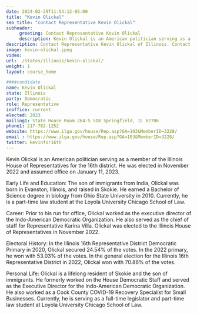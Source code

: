 ```yaml
---
date: 2024-02-29T11:54:12-05:00
title: "Kevin Olickal"
seo_title: "contact Representative Kevin Olickal"
subheader:
     greeting: Contact Representative Kevin Olickal
     description: Kevin Olickal is an American politician serving as a member of the Illinois House of Representatives for the 16th district. He was elected in November 2022 and assumed office on January 11, 2023.
description: Contact Representative Kevin Olickal of Illinois. Contact information for Kevin Olickal includes email address, phone number, and mailing address.
image: kevin-olickal.jpeg
video:
url:  /states/illinois/kevin-olickal/
weight: 1
layout: course_home

####candidate
name: Kevin Olickal
state: Illinois
party: Democratic
role: Representative
inoffice: current
elected: 2023
mailing1: State House Room 264-S SOB Springfield, IL 62706
phone1: 217-782-1252
website: https://www.ilga.gov/house/Rep.asp?GA=103&MemberID=3228/
email : https://www.ilga.gov/house/Rep.asp?GA=103&MemberID=3228/
twitter: kevinfor16th
---
```


Kevin Olickal is an American politician serving as a member of the Illinois House of Representatives for the 16th district. He was elected in November 2022 and assumed office on January 11, 2023.

Early Life and Education:
The son of immigrants from India, Olickal was born in Evanston, Illinois, and raised in Skokie. He earned a Bachelor of Science degree in biology from Ohio State University in 2010. Currently, he is a part-time law student at the Loyola University Chicago School of Law.

Career:
Prior to his run for office, Olickal worked as the executive director of the Indo-American Democratic Organization. He also served as the chief of staff for Representative Karina Villa. Olickal was elected to the Illinois House of Representatives in November 2022.

Electoral History:
In the Illinois 16th Representative District Democratic Primary in 2020, Olickal secured 24.54% of the votes. In the 2022 primary, he won with 53.03% of the votes. In the general election for the Illinois 16th Representative District in 2022, Olickal won with 70.86% of the votes.

Personal Life:
Olickal is a lifelong resident of Skokie and the son of immigrants. He formerly worked on the House Democratic Staff and served as the Executive Director for the Indo-American Democratic Organization. He also worked as a Cook County COVID-19 Recovery Specialist for Small Businesses. Currently, he is serving as a full-time legislator and part-time law student at Loyola University Chicago School of Law.
